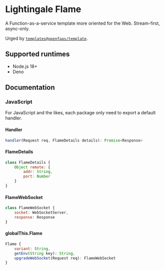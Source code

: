 # Lightingale Flame
A Function-as-a-service template more oriented for the Web. Stream-first, async-only.

Urged by [`templates@openfaas/template`](https://github.com/openfaas/templates/blob/master/template/).

## Supported runtimes
* Node.js 18+
* Deno

## Documentation
### JavaScript
For JavaScript and the likes, each package only need to export a default handler.
#### Handler
```javascript
handler(Request req, FlameDetails details): Promise<Response>
```
#### FlameDetails
```javascript
class FlameDetails {
	Object remote: {
		addr: String,
		port: Number
	}
}
```
#### FlameWebSocket
```javascript
class FlameWebSocket {
	socket: WebSocketServer,
	response: Response
}
```
#### globalThis.Flame
```javascript
Flame {
	variant: String,
	getEnv(String key): String,
	upgradeWebSocket(Request req): FlameWebSocket
}
```